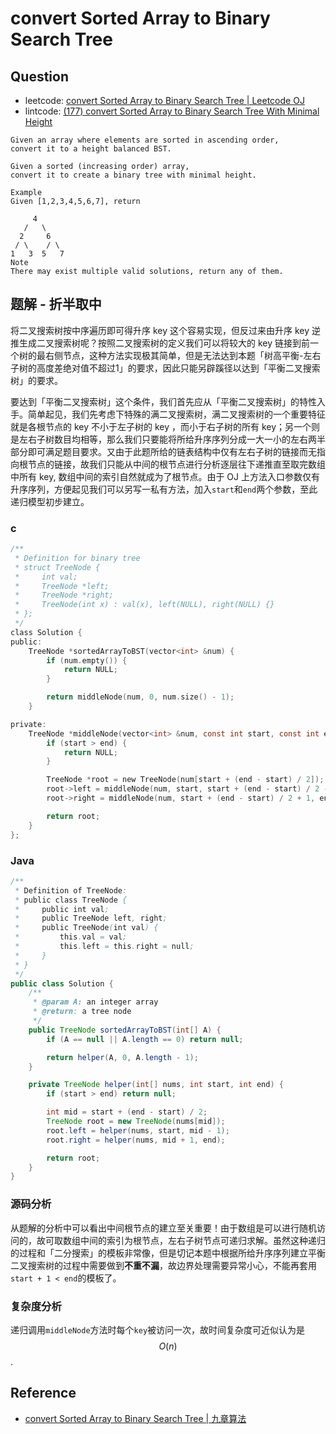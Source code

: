 # convert Sorted Array to Binary Search Tree

## Question

- leetcode: [convert Sorted Array to Binary Search Tree | Leetcode OJ](https://leetcode.com/problems/convert-sorted-array-to-binary-search-tree/)
- lintcode: [(177) convert Sorted Array to Binary Search Tree With Minimal Height](http://www.lintcode.com/en/problem/convert-sorted-array-to-binary-search-tree-with-minimal-height/)

```
Given an array where elements are sorted in ascending order,
convert it to a height balanced BST.

Given a sorted (increasing order) array,
convert it to create a binary tree with minimal height.

Example
Given [1,2,3,4,5,6,7], return

     4
   /   \
  2     6
 / \    / \
1   3  5   7
Note
There may exist multiple valid solutions, return any of them.
```

## 题解 - 折半取中

将二叉搜索树按中序遍历即可得升序 key 这个容易实现，但反过来由升序 key 逆推生成二叉搜索树呢？按照二叉搜索树的定义我们可以将较大的 key 链接到前一个树的最右侧节点，这种方法实现极其简单，但是无法达到本题「树高平衡-左右子树的高度差绝对值不超过1」的要求，因此只能另辟蹊径以达到「平衡二叉搜索树」的要求。

要达到「平衡二叉搜索树」这个条件，我们首先应从「平衡二叉搜索树」的特性入手。简单起见，我们先考虑下特殊的满二叉搜索树，满二叉搜索树的一个重要特征就是各根节点的 key 不小于左子树的 key ，而小于右子树的所有 key；另一个则是左右子树数目均相等，那么我们只要能将所给升序序列分成一大一小的左右两半部分即可满足题目要求。又由于此题所给的链表结构中仅有左右子树的链接而无指向根节点的链接，故我们只能从中间的根节点进行分析逐层往下递推直至取完数组中所有 key, 数组中间的索引自然就成为了根节点。由于 OJ 上方法入口参数仅有升序序列，方便起见我们可以另写一私有方法，加入`start`和`end`两个参数，至此递归模型初步建立。

### c

```c
/**
 * Definition for binary tree
 * struct TreeNode {
 *     int val;
 *     TreeNode *left;
 *     TreeNode *right;
 *     TreeNode(int x) : val(x), left(NULL), right(NULL) {}
 * };
 */
class Solution {
public:
    TreeNode *sortedArrayToBST(vector<int> &num) {
        if (num.empty()) {
            return NULL;
        }

        return middleNode(num, 0, num.size() - 1);
    }

private:
    TreeNode *middleNode(vector<int> &num, const int start, const int end) {
        if (start > end) {
            return NULL;
        }

        TreeNode *root = new TreeNode(num[start + (end - start) / 2]);
        root->left = middleNode(num, start, start + (end - start) / 2 - 1);
        root->right = middleNode(num, start + (end - start) / 2 + 1, end);

        return root;
    }
};
```

### Java

```java
/**
 * Definition of TreeNode:
 * public class TreeNode {
 *     public int val;
 *     public TreeNode left, right;
 *     public TreeNode(int val) {
 *         this.val = val;
 *         this.left = this.right = null;
 *     }
 * }
 */
public class Solution {
    /**
     * @param A: an integer array
     * @return: a tree node
     */
    public TreeNode sortedArrayToBST(int[] A) {
        if (A == null || A.length == 0) return null;

        return helper(A, 0, A.length - 1);
    }

    private TreeNode helper(int[] nums, int start, int end) {
        if (start > end) return null;

        int mid = start + (end - start) / 2;
        TreeNode root = new TreeNode(nums[mid]);
        root.left = helper(nums, start, mid - 1);
        root.right = helper(nums, mid + 1, end);

        return root;
    }
}
```

### 源码分析

从题解的分析中可以看出中间根节点的建立至关重要！由于数组是可以进行随机访问的，故可取数组中间的索引为根节点，左右子树节点可递归求解。虽然这种递归的过程和「二分搜索」的模板非常像，但是切记本题中根据所给升序序列建立平衡二叉搜索树的过程中需要做到**不重不漏**，故边界处理需要异常小心，不能再套用`start + 1 < end`的模板了。

### 复杂度分析

递归调用`middleNode`方法时每个`key`被访问一次，故时间复杂度可近似认为是 $$O(n)$$.

## Reference

- [convert Sorted Array to Binary Search Tree | 九章算法](http://www.jiuzhang.com/solutions/convert-sorted-array-to-binary-search-tree/)
